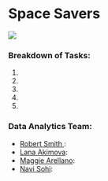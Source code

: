 # Space Savers
![](https://i.gifer.com/X5NY.gif)

### Breakdown of Tasks:
1. 
2. 
3. 
4. 
5. 

### Data Analytics Team:
* [Robert Smith ](https://github.com/Robsmith95): 
* [Lana Akimova](https://github.com/lanakimova): 
* [Maggie Arellano](https://github.com/marellano22): 
* [Navi Sohi](https://github.com/PlainJane20): 
